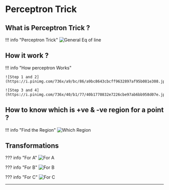 # Perceptron Trick

## What is Perceptron Trick ?
!!! info "Perceptron Trick"
    ![General Eq of line](https://i.pinimg.com/736x/e0/31/6a/e0316a3c7c69a30bbaa61241cd72e981.jpg)

## How it work ? 
!!! info "How perceptron Works"

    ![Step 1 and 2](https://i.pinimg.com/736x/a9/bc/86/a9bc8643cbcff9632897af95b081e308.jpg)

    ![Step 3 and 4](https://i.pinimg.com/736x/40/b1/77/40b1770832e7226cbe97ab6bb958d07e.jpg)

## How to know which is +ve & -ve region for a point ?
!!! info "Find the Region"
    ![Which Region](https://i.pinimg.com/736x/22/86/cf/2286cf4c75492cde3f7e3db9fa8d854a.jpg)

## Transformations

??? info "For A"
    ![For A](https://i.pinimg.com/736x/03/98/bd/0398bdfad01f4647ba9a35f88e700a80.jpg)

??? info "For B"
    ![For B](https://i.pinimg.com/736x/b7/46/c0/b746c01378afd01f231307f2cd807093.jpg)

??? info "For C"
    ![For C](https://i.pinimg.com/736x/9e/22/fd/9e22fd6ae9ca9f51caac2b1a323c065d.jpg)

---
